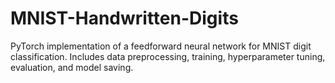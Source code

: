 # MNIST-Handwritten-Digits
PyTorch implementation of a feedforward neural network for MNIST digit classification. Includes data preprocessing, training, hyperparameter tuning, evaluation, and model saving.
